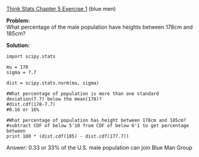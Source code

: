[Think Stats Chapter 5 Exercise 1](http://greenteapress.com/thinkstats2/html/thinkstats2006.html#toc50) (blue men)

**Problem:**  
What percentage of the male population have heights between 178cm and 185cm?

**Solution:**
    
    import scipy.stats

    mu = 178  
    sigma = 7.7

    dist = scipy.stats.norm(mu, sigma)

    #What percentage of population is more than one standard deviation(7.7) below the mean(178)?  
    #dist.cdf(178-7.7)  
    #0.16 or 16%

    #What percentage of population has height between 178cm and 185cm?  
    #subtract CDF of below 5'10 from CDF of below 6'1 to get percentage between  
    print 100 * (dist.cdf(185) - dist.cdf(177.7))
    
Answer: 0.33 or 33% of the U.S. male population can join Blue Man Group

